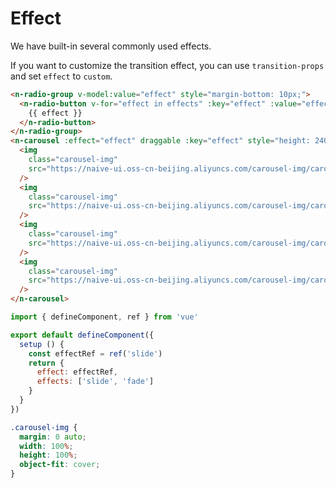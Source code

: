 # Effect

We have built-in several commonly used effects.

If you want to customize the transition effect, you can use `transition-props` and set `effect` to `custom`.

```html
<n-radio-group v-model:value="effect" style="margin-bottom: 10px;">
  <n-radio-button v-for="effect in effects" :key="effect" :value="effect">
    {{ effect }}
  </n-radio-button>
</n-radio-group>
<n-carousel :effect="effect" draggable :key="effect" style="height: 240px;">
  <img
    class="carousel-img"
    src="https://naive-ui.oss-cn-beijing.aliyuncs.com/carousel-img/carousel1.jpeg"
  />
  <img
    class="carousel-img"
    src="https://naive-ui.oss-cn-beijing.aliyuncs.com/carousel-img/carousel2.jpeg"
  />
  <img
    class="carousel-img"
    src="https://naive-ui.oss-cn-beijing.aliyuncs.com/carousel-img/carousel3.jpeg"
  />
  <img
    class="carousel-img"
    src="https://naive-ui.oss-cn-beijing.aliyuncs.com/carousel-img/carousel4.jpeg"
  />
</n-carousel>
```

```js
import { defineComponent, ref } from 'vue'

export default defineComponent({
  setup () {
    const effectRef = ref('slide')
    return {
      effect: effectRef,
      effects: ['slide', 'fade']
    }
  }
})
```

```css
.carousel-img {
  margin: 0 auto;
  width: 100%;
  height: 100%;
  object-fit: cover;
}
```
